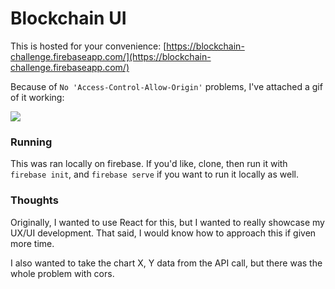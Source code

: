 # Blockchain UI

This is hosted for your convenience: [https://blockchain-challenge.firebaseapp.com/](https://blockchain-challenge.firebaseapp.com/)

Because of `No 'Access-Control-Allow-Origin'` problems, I've attached a gif of it working:

![](https://i.gyazo.com/cdf3acccb50ee223899d0a461659125c.gif)

### Running

This was ran locally on firebase. If you'd like, clone, then run it with `firebase init`, and `firebase serve` if you want to run it locally as well.

### Thoughts

Originally, I wanted to use React for this, but I wanted to really showcase my UX/UI development. That said, I would know how to approach this if given more time.

I also wanted to take the chart X, Y data from the API call, but there was the whole problem with cors.
